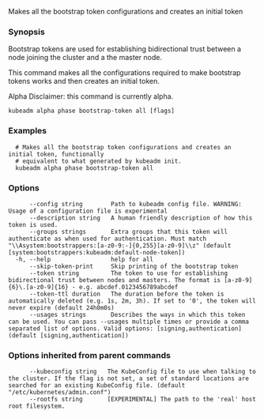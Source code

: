 
Makes all the bootstrap token configurations and creates an initial token

### Synopsis

Bootstrap tokens are used for establishing bidirectional trust between a node joining the cluster and a the master node. 

This command makes all the configurations required to make bootstrap tokens works and then creates an initial token. 

Alpha Disclaimer: this command is currently alpha.

```
kubeadm alpha phase bootstrap-token all [flags]
```

### Examples

```
  # Makes all the bootstrap token configurations and creates an initial token, functionally
  # equivalent to what generated by kubeadm init.
  kubeadm alpha phase bootstrap-token all
```

### Options

```
      --config string        Path to kubeadm config file. WARNING: Usage of a configuration file is experimental
      --description string   A human friendly description of how this token is used.
      --groups strings       Extra groups that this token will authenticate as when used for authentication. Must match "\\Asystem:bootstrappers:[a-z0-9:-]{0,255}[a-z0-9]\\z" (default [system:bootstrappers:kubeadm:default-node-token])
  -h, --help                 help for all
      --skip-token-print     Skip printing of the bootstrap token
      --token string         The token to use for establishing bidirectional trust between nodes and masters. The format is [a-z0-9]{6}\.[a-z0-9]{16} - e.g. abcdef.0123456789abcdef
      --token-ttl duration   The duration before the token is automatically deleted (e.g. 1s, 2m, 3h). If set to '0', the token will never expire (default 24h0m0s)
      --usages strings       Describes the ways in which this token can be used. You can pass --usages multiple times or provide a comma separated list of options. Valid options: [signing,authentication] (default [signing,authentication])
```

### Options inherited from parent commands

```
      --kubeconfig string   The KubeConfig file to use when talking to the cluster. If the flag is not set, a set of standard locations are searched for an existing KubeConfig file. (default "/etc/kubernetes/admin.conf")
      --rootfs string       [EXPERIMENTAL] The path to the 'real' host root filesystem.
```

